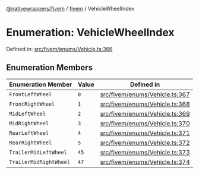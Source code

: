 [@nativewrappers/fivem](../../README.md) / [fivem](../README.md) / VehicleWheelIndex

# Enumeration: VehicleWheelIndex

Defined in: [src/fivem/enums/Vehicle.ts:366](https://github.com/nativewrappers/nativewrappers/blob/bf1d263f0188667cde482dc5657983cf3674a640/src/fivem/enums/Vehicle.ts#L366)

## Enumeration Members

| Enumeration Member | Value | Defined in |
| ------ | ------ | ------ |
| <a id="frontleftwheel"></a> `FrontLeftWheel` | `0` | [src/fivem/enums/Vehicle.ts:367](https://github.com/nativewrappers/nativewrappers/blob/bf1d263f0188667cde482dc5657983cf3674a640/src/fivem/enums/Vehicle.ts#L367) |
| <a id="frontrightwheel"></a> `FrontRightWheel` | `1` | [src/fivem/enums/Vehicle.ts:368](https://github.com/nativewrappers/nativewrappers/blob/bf1d263f0188667cde482dc5657983cf3674a640/src/fivem/enums/Vehicle.ts#L368) |
| <a id="midleftwheel"></a> `MidLeftWheel` | `2` | [src/fivem/enums/Vehicle.ts:369](https://github.com/nativewrappers/nativewrappers/blob/bf1d263f0188667cde482dc5657983cf3674a640/src/fivem/enums/Vehicle.ts#L369) |
| <a id="midrightwheel"></a> `MidRightWheel` | `3` | [src/fivem/enums/Vehicle.ts:370](https://github.com/nativewrappers/nativewrappers/blob/bf1d263f0188667cde482dc5657983cf3674a640/src/fivem/enums/Vehicle.ts#L370) |
| <a id="rearleftwheel"></a> `RearLeftWheel` | `4` | [src/fivem/enums/Vehicle.ts:371](https://github.com/nativewrappers/nativewrappers/blob/bf1d263f0188667cde482dc5657983cf3674a640/src/fivem/enums/Vehicle.ts#L371) |
| <a id="rearrightwheel"></a> `RearRightWheel` | `5` | [src/fivem/enums/Vehicle.ts:372](https://github.com/nativewrappers/nativewrappers/blob/bf1d263f0188667cde482dc5657983cf3674a640/src/fivem/enums/Vehicle.ts#L372) |
| <a id="trailermidleftwheel"></a> `TrailerMidLeftWheel` | `45` | [src/fivem/enums/Vehicle.ts:373](https://github.com/nativewrappers/nativewrappers/blob/bf1d263f0188667cde482dc5657983cf3674a640/src/fivem/enums/Vehicle.ts#L373) |
| <a id="trailermidrightwheel"></a> `TrailerMidRightWheel` | `47` | [src/fivem/enums/Vehicle.ts:374](https://github.com/nativewrappers/nativewrappers/blob/bf1d263f0188667cde482dc5657983cf3674a640/src/fivem/enums/Vehicle.ts#L374) |
